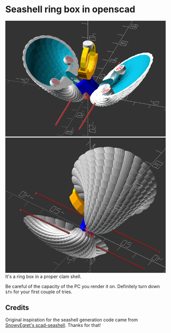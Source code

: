 # Seashell ring box in openscad

![screenshot of rendering from top](./pics/screenshot-20231011-175650.png)
![screenshot of rendering from bottom](./pics/screenshot-20231011-175914.png)
It's a ring box in a proper clam shell.

Be careful of the capacity of the PC you render it on. 
Definitely turn down `$fn` for your first couple of tries.

## Credits

Original inspiration for the seashell generation code came from [SnowyEgret's scad-seashell](https://github.com/SnowyEgret/scad-seashell). Thanks for that!
